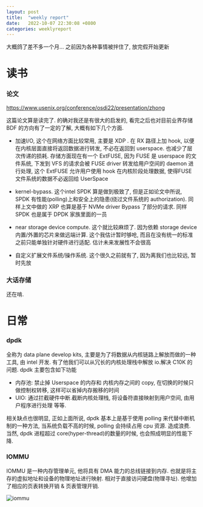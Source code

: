 ```yaml
---
layout: post
title:  "weekly report"
date:   2022-10-07 22:30:08 +0800
categories: weeklyreport
---
```


大概鸽了差不多一个月... 之前因为各种事情被拌住了, 放完假开始更新

# 读书

### 论文

https://www.usenix.org/conference/osdi22/presentation/zhong

这篇论文算是读完了. 的确对我还是有很大的启发的, 看完之后也对目前业界存储 BDF 的方向有了一定的了解, 大概有如下几个方面.
- 加速I/O, 这个在网络方面比较常用, 主要是 XDP . 在 RX 路径上加 hook, 以便在内核层面直接将返回数据进行转发, 不必在返回到 userspace. 也减少了层次传递的损耗. 存储方面现在有一个 ExtFUSE, 因为 FUSE 是 userspace 的文件系统, 下发到 VFS 的请求会被 FUSE driver 转发给用户空间的 daemon 进行处理, 这个 ExtFUSE 允许用户使用 hook 在内核阶段处理数据, 使得FUSE 文件系统的数据不必返回给 UserSpace

- kernel-bypass. 这个intel SPDK 算是做到极致了, 但是正如论文中所说, SPDK 有性能(polling)上和安全上的隐患(绕过文件系统的 authorization). 同样上文中做的 XRP 也算是基于 NVMe driver Bypass 了部分的请求. 同样 SPDK 也是属于 DPDK 家族里面的一员

- near storage device compute. 这个就比较麻烦了. 因为依赖 storage device 内置/外置的芯片来做远端计算. 这个我估计暂时够呛, 而且在没有统一的标准之前只能单独针对硬件进行适配. 估计未来发展性不会很高

-  自定义扩展文件系统/操作系统. 这个很久之前就有了, 因为离我们也比较远, 暂时先放



### 大话存储

还在啃.

# 日常

### dpdk

全称为 data plane develop kits, 主要是为了将数据从内核链路上解放而做的一种工具, 由 intel 开发. 有了他我们可以从冗长的内核处理栈中解放 io.解决 C10K 的问题. dpdk 主要包含如下功能
- 内存池: 禁止掉 Userspace 的内存和 内核内存之间的 copy, 在切换的时候只做控制权转移, 这样可以省掉内存搬移的时间
- UIO: 通过拦截硬件中断.截断内核处理栈, 将设备符直接映射到用户空间, 由用户程序进行处理
等等.

相关缺点也很明显, 正如上面所说, dpdk 基本上是基于使用 polling 来代替中断机制的一种方法, 当系统负载不高的时候, polling 会持续占用 cpu 资源. 造成浪费. 当然, dpdk 进程超过 core(hyper-thread)的数量的时候, 也会照成明显的性能下降.


### IOMMU

IOMMU 是一种内存管理单元, 他将具有 DMA 能力的总线链接到内存. 也就是将主存的虚拟地址和设备的物理地址进行映射. 相对于直接访问硬盘(物理寻址). 他增加了相应的页表转换开销 & 页表管理开销.

![iommu](/assets/img/iommu.jpg)
